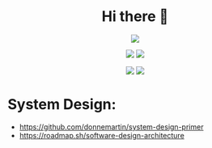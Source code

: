 <div align="center">
<h1>Hi there 👋</h1>

![](https://github-profile-summary-cards.vercel.app/api/cards/profile-details?username=PTomi002&theme=github)

![](http://github-profile-summary-cards.vercel.app/api/cards/repos-per-language?username=PTomi002&theme=github) ![](http://github-profile-summary-cards.vercel.app/api/cards/most-commit-language?username=PTomi002&theme=github)

![](http://github-profile-summary-cards.vercel.app/api/cards/stats?username=PTomi002&theme=github) ![](http://github-profile-summary-cards.vercel.app/api/cards/productive-time?username=PTomi002&theme=github)

</div>

# System Design:
- https://github.com/donnemartin/system-design-primer
- https://roadmap.sh/software-design-architecture
